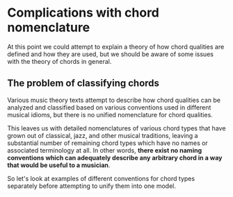 # Complications with chord nomenclature

At this point we could attempt to explain a theory of how chord qualities are defined and how they are used, but we should be aware of some issues with the theory of chords in general.

## The problem of classifying chords

Various music theory texts attempt to describe how chord qualities can be analyzed and classified based on various conventions used in different musical idioms, but there is no unified nomenclature for chord qualities. 

This leaves us with detailed nomenclatures of various chord types that have grown out of classical, jazz, and other musical traditions, leaving a substantial number of remaining chord types which have no names or associated terminology at all. In other words, **there exist no naming conventions which can adequately describe any arbitrary chord in a way that would be useful to a musician**.

So let's look at examples of different conventions for chord types separately before attempting to unify them into one model.

